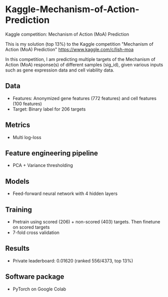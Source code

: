 # Kaggle-Mechanism-of-Action-Prediction
Kaggle competition: Mechanism of Action (MoA) Prediction
 
This is my solution (top 13%) to the Kaggle competition "Mechanism of Action (MoA) Prediction"
https://www.kaggle.com/c/lish-moa

In this competition, I am predicting multiple targets of the Mechanism of Action (MoA) response(s) of different samples (sig_id), given various inputs such as gene expression data and cell viability data.
 
 ## Data
 - Features: Anonymized gene features (772 features) and cell features (100 features)
 - Target: Binary label for 206 targets
 
 ## Metrics
 - Multi log-loss
 
 ## Feature engineering pipeline
 - PCA + Variance thresholding
 
 ## Models
 - Feed-forward neural network with 4 hidden layers
 
 ## Training
 - Pretrain using scored (206) + non-scored (403) targets. Then finetune on scored targets
 - 7-fold cross validation
 
 ## Results
 - Private leaderboard: 0.01620 (ranked 556/4373, top 13%)
 
 ## Software package
 - PyTorch on Google Colab
 
